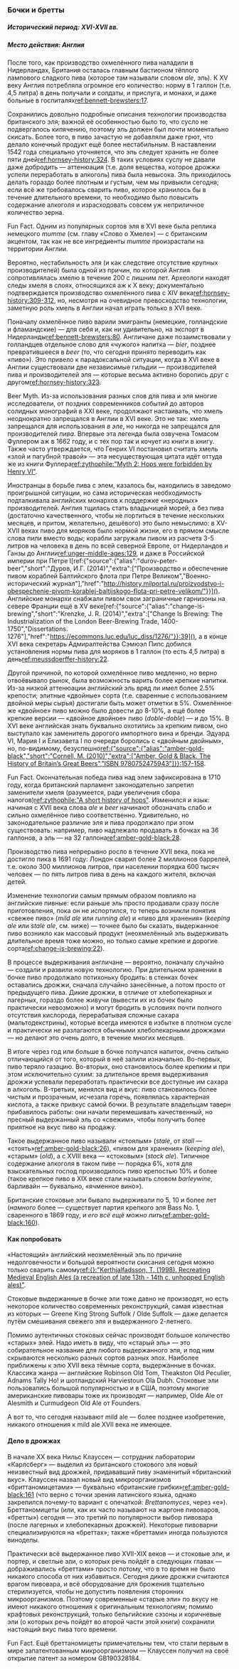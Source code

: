 ### Бочки и бретты
##### Исторический период: XVI-XVII вв.
##### Место действия: Англия

После того, как производство охмелённого пива наладили в Нидерландах, Британия осталась главным бастионом тёплого лампового сладкого пива (которое там называли словом *ale*, эль). К XV веку Англия потребляла огромное его количество: норму в 1 галлон (т.е. 4,5 литра) в день получали и солдаты, и прислуга, и монахи, и даже больные в госпиталях[ref:bennett-brewsters:17](). 

Сохранились довольно подробные описания технологии производства британского эля; важной её особенностью было то, что сусло не подвергалось кипячению, поэтому эль должен был почти моментально скисать. Более того, в пиво зачастую не добавляли даже грют, что делало конечный продукт ещё более нестабильным. В наставлении 1542 года специально уточняется, что эль следует хранить не более пяти дней[ref:hornsey-history:324](). В таких условиях суслу не давали даже добродить — аттенюация (т.е. доля вещества, которое дрожжи успели переработать в алкоголь) пива была невысока. Эль приходилось делать гораздо более плотным и густым, чем мы привыкли сегодня; если всё же требовалось сварить пиво, которое хранилось бы в течение длительного времени, то необходимо было повысить содержание алкоголя и израсходовать совсем уж неприличное количество зерна.

Fun Fact. Одним из популярных сортов эля в XVI веке была реплика немецкого *mumme* (см. главу «Слово о Хмеле») — с британским акцентом, так как не все ингредиенты *mumme* произрастали на территории Англии.

Вероятно, нестабильность эля (и как следствие отсутствие крупных производителей) была одной из причин, по которой Англия сопротивлялась хмелю в течение 200 с лишним лет. Археологи находят следы хмеля в слоях, относящихся аж к X веку; документально подтверждается производство охмелённого пива с XIV века[ref:hornsey-history:309-312](), но, несмотря на очевидное превосходство технологии, заметную роль хмель в Англии начал играть только в XVI веке.

Поначалу охмелённое пиво варили эмигранты (немецкие, голландские и фламандские) — для себя и, как ни удивительно, на экспорт в Нидерланды[ref:bennett-brewsters:80](). Англичане даже позаимствовали у голландцев отдельное слово для «чужого» напитка — *bier*, позднее превратившееся в *beer* (то, что сегодня принято переводить как «пиво»). Это привело к парадоксальной ситуации, когда в XVI веке в Англии существовали две независимые гильдии — производителей пива и производителей эля — которые весьма активно боролись друг с другом[ref:hornsey-history:323]().

Beer Myth. Из-за использования разных слов для пива и эля многие исследователи, от поздних современников событий до авторов солидных монографий в XXI веке, продолжают настаивать, что хмель неоднократно запрещался в Англии в XVI веке. Это не так: хмель запрещался для использования *в эле*, но никогда не запрещался для производителей *пива*. Впервые эта легенда была озвучена Томасом Фуллером аж в 1662 году, и с тех пор так и кочует из книги в книгу. Также часто утверждается, что Генрих VI постановил считать хмель «злой и пагубной травой» — эта несуществующая цитата идёт оттуда же из книги Фуллера[ref:zythophile:"Myth 2: Hops were forbidden by Henry VI"](https://zythophile.co.uk/false-ale-quotes/myth-two-hops-were-forbidden-by-henry-vi/).

Иностранцы в борьбе пива с элем, казалось бы, находились в заведомо проигрышной ситуации, но сама историческая необходимость подталкивала английских монархов к поддержке «неродных» производителей. Англия тщилась стать владычицей морей, а без пива (достаточно качественного, чтобы не портиться в течение нескольких месяцев, и притом, желательно, дешёвого) это было немыслимо: в XV-XVII веках пиво для моряков было нормой жизни, его в прямом смысле слова пили вместо воды; корабли загружали пивом из расчета 3-5 литров на человека в день по всей северной Европе, от Нидерландов и Ганзы до Англии[ref:unger-middle-ages:129](), и даже в Российской империи при Петре I[ref:{"source":{"alias":"durov-peter-beer","short":"Дуров, И.Г. (2014)","extra":["Производство и обеспечение пивом кораблей Балтийского флота при Петре Великом","Военно-исторический журнал"],"href":"http://history.milportal.ru/proizvodstvo-i-obespechenie-pivom-korablej-baltijskogo-flota-pri-petre-velikom/"}}](). Английские монархи снабжали пивом свои заграничные гарнизоны на севере Франции ещё в XV веке[ref:{"source":{"alias":"change-is-brewing","short":"Krenzke, J. R. (2014)","extra":["Change Is Brewing: The Industrialization of the London Beer-Brewing Trade, 1400-1750","Dissertations. 1276"],"href":"https://ecommons.luc.edu/luc_diss/1276/"}}:39](), а в конце XVI века секретарь Адмиралтейства Сэмюэл Пипс добился установления нормы пива для моряков в 1 галлон (то есть 4,5 литра) в день[ref:meussdoerffer-history:22]().

Другой причиной, по которой охмелённое пиво медленно, но верно отвоёвывало рынок, была возможность варить более крепкие напитки. Из-за низкой аттенюации английский эль вряд ли имел более 2.5% крепости; элитные «двойные» сорта (т.е. сваренные с использованием двойной меры сырья) достигали быть может отметки в 5%. Охмелённое же «двойное» пиво можно было довести до 8-10%, а ещё более крепкие версии — «двойное двойное» пиво (*doble-doble*) — и до 15%. В XVI веке английская знать буквально охотились за крепким пивом, оно выступало как заменитель дорогого импортного вина и бренди. Эдуард VI, Мария I и Елизавета I по очереди боролись с «двойным двойным», но, по-видимому, безуспешно[ref:{"source":{"alias":"amber-gold-black","short":"Cornell, M. (2010)","extra":["Amber, Gold & Black. The History of Britain’s Great Beers","ISBN 9780752475943"]}}:157-158]().

Fun Fact. Окончательная победа пива над элем зафиксирована в 1710 году, когда британский парламент законодательно запретил заменители хмеля (разумеется, ради увеличения сбора налогов)[ref:zythophile:"A short history of hops"](https://zythophile.co.uk/2009/11/20/a-short-history-of-hops/). Изменился и язык: начиная с XVII века слова *ale* и *beer* начинают обозначать слабо и сильно охмелённое пиво соответственно. Удивительно, но законодательное различие эля и пива продолжало при этом существовать: например, пиво надлежало продавать в бочках на 36 галлонов, а эль — на 32 галлона[ref:amber-gold-black:28]().

Производство пива непрерывно росло в течение XVII века, пока не достигло пика в 1691 году: Лондон сварил более 2 миллионов баррелей, т.е. около 300 миллионов литров, при населении порядка 600 тысяч человек — по пять литров пива в день на каждого жителя, включая детей.

Изменение технологии самым прямым образом повлияло на английские пивные: если раньше эль просто продавали сразу после приготовления, пока он не испортился, то теперь возникли понятия «свежее пиво» (*mild ale* или *running ale*) и «пиво для хранения» (*keeping ale* или *stale ale*, см. ниже) — точнее было бы сказать, выдержанное пиво возникло как массовый продукт (неохмелённый эль выдерживать длительное время тоже можно, но только самые крепкие и дорогие сорта[ref:change-is-brewing:22]()).

В процессе выдерживания англичане — вероятно, поначалу случайно — создали и развили новую технологию. При длительном хранении в бочке пиво продолжало потихоньку бродить: в стенках бочек оставались дрожжи, сначала случайно занесённые, а потом просто от предыдущего пива. Дикие дрожжи, в отличие от хлебопекарных и лагерных, гораздо более живучи (вывести их из бочек было практически невозможно) и могут бродить в условиях почти полного отсутствия кислорода, перерабатывая сложные сахара (мальтодекстрины), которые всегда имеются в избытке в плотном сусле и практически не разлагаются обычными хлебопекарными дрожжами — но делают это очень долго, в течение многих месяцев.

В итоге через год или больше в бочке получался напиток, очень сильно отличающийся от того, который в неё залили изначально. Во-первых, пиво теряло газацию. Во-вторых, оно становилось более крепким и при этом исключительно сухим: за длительное время выдерживания дрожжи успевали переработать практически все доступные им сахара в алкоголь. В-третьих, менялся вид и вкус: пиво становилось более чистым и прозрачным, исчезала горечь, появлялась характерная кислота, а также привкус самой бочки. В результате владельцам таверн прибавилось работы: они начали перемешивать качественный, но пресный выдержанный эль со «свежим», чтобы получить более приятное на вкус пиво на продажу.

Такое выдержанное пиво называли «стоялым» (*stale*, от *stall* — «стоять»[ref:amber-gold-black:26]()), «пивом для хранения» (*keeping ale*), «старым» (*old*), а с XVIII века — «стоковым» (*stock ale*). Типичное содержание алкоголя в таком пиве — порядка 6%, хотя для взыскательных господ производилось пиво крепостью 10% и более (такое крепкое пиво в XIX веке стали называть словом *barleywine*, барливайн — буквально, «ячменное вино»).

Британские стоковые эли бывало выдерживали по 5, 10 и более лет (*намного* более — существует партия крепкого эля Bass No. 1, сваренного в 1869 году, и *его всё ещё можно пить*[ref:amber-gold-black:160]()). 

#### Как попробовать

«Настоящий» английский неохмелённый эль по причине недолговечности и большой вероятности скисания сегодня можно только сварить самому[ref:{}:"Kerthjalfadsson, T. (1998). Recreating Medieval English Ales (a recreation of late 13th - 14th c. unhopped English ales)"](https://www.cs.cmu.edu/~pwp/tofi/medieval_english_ale.html).

Стоковые выдержанные в бочке эли тоже давно не производят, но есть некоторое количество современных реконструкций, самая известная из которых — Greene King Strong Suffolk / Olde Suffolk — даже делается путём смешивания свежего эля и выдержанного 2-летнего.

Помимо аутентичных стоковых сейчас производят большое количество «старых» элей. Надо иметь в виду, что «старый эль» — это собирательное название для любого выдержанного эля, и под ним скрываются несколько разных сортов разных эпох. Наиболее приближены к элю XVII века тёмные сорта, выдержанные в бочках. Классика жанра — английские Robinson Old Tom, Theakston Old Peculier, Adnams Tally Ho! и шотландский Harviestoun Ola Dubh. Стоковые эли пользовались большой популярностью и в США, поэтому многие американские пивовары тоже их производят — например, Olde Ale от Alesmith и Curmudgeon Old Ale от Founders.

А вот то, что сегодня называют mild ale — более позднее изобретение, никакого отношения к mild ale XVII века не имеющее.

#### Дело в дрожжах

В начале XX века Нильс Клауссен — сотрудник лаборатории «Карлсберг» — выделил из британского стокового эля новый неизвестный вид дрожжей, придававший пиву знаменитый «британский вкус». Клауссен назвал новый вид микроорганизмов «бриттаномицетами» — буквально «британские грибки»[ref:amber-gold-black:161]() (что верно с точки зрения латинского языка, однако закрепился почему-то вариант с опечаткой: *Brettanomyces*, через «е»). Бреттаномицеты (или, как их часто называют на жаргоне пивоваров, «бретты») сегодня — это третий по популярности выбор пивовара (после лагерных и хлебопекарных дрожжей). Некоторые пивоварни специализируются на «бреттах»; также «бреттами» иногда пользуются виноделы.

Практически всё выдержанное пиво XVII-XIX веков — и стоковые эли, и портер, и светлые эли, о которых речь пойдёт в следующих главах — дображивались «бреттами» просто потому, что в то время не было никакого способа от них избавиться. Сегодня дикие дрожжи считаются врагом пивовара, и всё оборудование для брожения тщательно стерилизуется, чтобы не допустить появления сторонних микроорганизмов. Поэтому современные «старые эли» по вкусу не имеют никакого отношения к оригинальным технологиям; помимо крафтовых реконструкций, только бельгийские сэзоны и коричневые эли (о которых речь пойдёт во второй части этой книги) сохранили настоящий вкус пива того времени.

Fun Fact. Ещё бреттаномицеты примечательны тем, что стали первым в мире запатентованным микроорганизмом — Клауссен получил на своё открытие патент за номером GB190328184.
